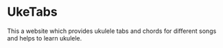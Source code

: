 # UkeTabs
This a website which provides ukulele tabs and chords for different songs and helps to learn ukulele.
